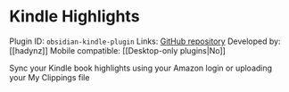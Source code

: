 # Kindle Highlights

Plugin ID: `obsidian-kindle-plugin`
Links: [GitHub repository](https://github.com/hadynz/obsidian-kindle-plugin)
Developed by: [[hadynz]]
Mobile compatible: [[Desktop-only plugins|No]]

Sync your Kindle book highlights using your Amazon login or uploading your My Clippings file
